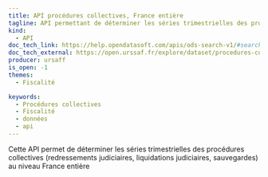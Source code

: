```yaml
---
title: API procédures collectives, France entière
tagline: API permettant de déterminer les séries trimestrielles des procédures collectives en France
kind:
  - API
doc_tech_link: https://help.opendatasoft.com/apis/ods-search-v1/#search-api-v1
doc_tech_external: https://open.urssaf.fr/explore/dataset/procedures-collectives-france-entiere/api/
producer: ursaff
is_open: -1
themes:
  - Fiscalité

keywords:
  - Procédures collectives
  - Fiscalité
  - données
  - api
---
```


Cette API permet de déterminer les séries trimestrielles des procédures collectives (redressements judiciaires, liquidations judiciaires, sauvegardes) au niveau France entière
